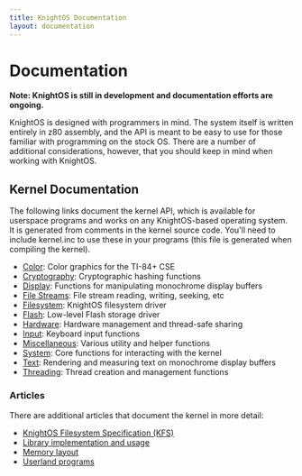 ```yaml
---
title: KnightOS Documentation
layout: documentation
---
```


# Documentation

**Note: KnightOS is still in development and documentation efforts are ongoing.**

KnightOS is designed with programmers in mind. The system itself is written entirely in z80 assembly,
and the API is meant to be easy to use for those familiar with programming on the stock OS. There are
a number of additional considerations, however, that you should keep in mind when working with
KnightOS.

## Kernel Documentation

The following links document the kernel API, which is available for userspace programs and works
on any KnightOS-based operating system. It is generated from comments in the kernel source code.
You'll need to include kernel.inc to use these in your programs (this file is generated when compiling
the kernel).

* [Color](/documentation/reference/color.html): Color graphics for the TI-84+ CSE
* [Cryptography](/documentation/reference/crypto.html): Cryptographic hashing functions
* [Display](/documentation/reference/display.html): Functions for manipulating monochrome display buffers
* [File Streams](/documentation/reference/file_stream.html): File stream reading, writing, seeking, etc
* [Filesystem](/documentation/reference/filesystem.html): KnightOS filesystem driver
* [Flash](/documentation/reference/flash.html): Low-level Flash storage driver
* [Hardware](/documentation/reference/hardware.html): Hardware management and thread-safe sharing
* [Input](/documentation/reference/input.html): Keyboard input functions
* [Miscellaneous](/documentation/reference/miscellaneous.html): Various utility and helper functions
* [System](/documentation/reference/system.html): Core functions for interacting with the kernel
* [Text](/documentation/reference/text.html): Rendering and measuring text on monochrome display buffers
* [Threading](/documentation/reference/threading.html): Thread creation and management functions

### Articles

There are additional articles that document the kernel in more detail:

* [KnightOS Filesystem Specification (KFS)](/documentation/kfs.html)
* [Library implementation and usage](/documentation/libraries.html)
* [Memory layout](/documentation/memory.html)
* [Userland programs](/documentation/programs.html)

